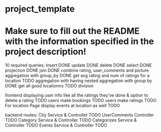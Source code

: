 # project_template
# Make sure to fill out the README with the information specified in the project description!


10 required queries:
insert DONE
update DONE
delete DONE
select DONE
projection DONE 
join DONE combine rating, user_comments and picture
aggregation with group_by DONE get avg rating and num of ratings for a location
TODO aggregation with having 
nested aggregation with group by DONE get all good locationns
TODO division 



frontend
displaying user info like all the ratings they've done & option to delete a rating TODO
users make bookings TODO
users make ratings TODO 
For location Page display events at location as well TODO 


backend routes:
City Service & Controller TODO 
UserComments Controller TODO
Category Service & Controller TODO
Categorizes Service & Controller TODO 
Events Service & Controller TODO

